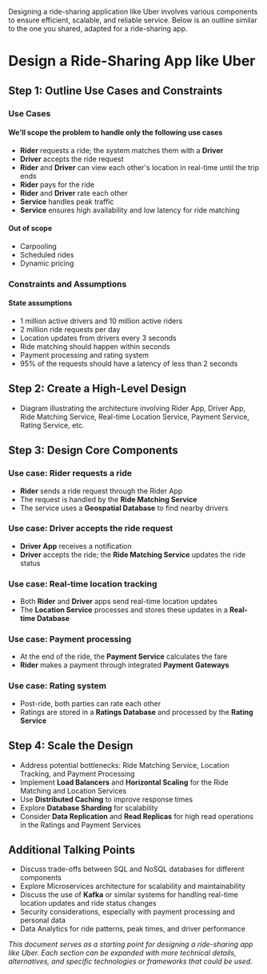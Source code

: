 Designing a ride-sharing application like Uber involves various components to ensure efficient, scalable, and reliable service. Below is an outline similar to the one you shared, adapted for a ride-sharing app.

# Design a Ride-Sharing App like Uber

## Step 1: Outline Use Cases and Constraints

### Use Cases

#### We'll scope the problem to handle only the following use cases

* **Rider** requests a ride; the system matches them with a **Driver**
* **Driver** accepts the ride request
* **Rider** and **Driver** can view each other's location in real-time until the trip ends
* **Rider** pays for the ride
* **Rider** and **Driver** rate each other
* **Service** handles peak traffic
* **Service** ensures high availability and low latency for ride matching

#### Out of scope

* Carpooling
* Scheduled rides
* Dynamic pricing

### Constraints and Assumptions

#### State assumptions

* 1 million active drivers and 10 million active riders
* 2 million ride requests per day
* Location updates from drivers every 3 seconds
* Ride matching should happen within seconds
* Payment processing and rating system
* 95% of the requests should have a latency of less than 2 seconds

## Step 2: Create a High-Level Design

* Diagram illustrating the architecture involving Rider App, Driver App, Ride Matching Service, Real-time Location Service, Payment Service, Rating Service, etc.

## Step 3: Design Core Components

### Use case: Rider requests a ride

* **Rider** sends a ride request through the Rider App
* The request is handled by the **Ride Matching Service**
* The service uses a **Geospatial Database** to find nearby drivers

### Use case: Driver accepts the ride request

* **Driver App** receives a notification
* **Driver** accepts the ride; the **Ride Matching Service** updates the ride status

### Use case: Real-time location tracking

* Both **Rider** and **Driver** apps send real-time location updates
* The **Location Service** processes and stores these updates in a **Real-time Database**

### Use case: Payment processing

* At the end of the ride, the **Payment Service** calculates the fare
* **Rider** makes a payment through integrated **Payment Gateways**

### Use case: Rating system

* Post-ride, both parties can rate each other
* Ratings are stored in a **Ratings Database** and processed by the **Rating Service**

## Step 4: Scale the Design

* Address potential bottlenecks: Ride Matching Service, Location Tracking, and Payment Processing
* Implement **Load Balancers** and **Horizontal Scaling** for the Ride Matching and Location Services
* Use **Distributed Caching** to improve response times
* Explore **Database Sharding** for scalability
* Consider **Data Replication** and **Read Replicas** for high read operations in the Ratings and Payment Services

## Additional Talking Points

* Discuss trade-offs between SQL and NoSQL databases for different components
* Explore Microservices architecture for scalability and maintainability
* Discuss the use of **Kafka** or similar systems for handling real-time location updates and ride status changes
* Security considerations, especially with payment processing and personal data
* Data Analytics for ride patterns, peak times, and driver performance

*This document serves as a starting point for designing a ride-sharing app like Uber. Each section can be expanded with more technical details, alternatives, and specific technologies or frameworks that could be used.*

